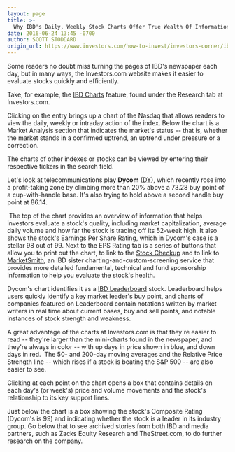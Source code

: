 ```yaml
---
layout: page
title: >-
  Why IBD's Daily, Weekly Stock Charts Offer True Wealth Of Information
date: 2016-06-24 13:45 -0700
author: SCOTT STODDARD
origin_url: https://www.investors.com/how-to-invest/investors-corner/ibd-charts-offer-wealth-of-information-for-investors
---
```





Some readers no doubt miss turning the pages of IBD's newspaper each day, but in many ways, the Investors.com website makes it easier to evaluate stocks quickly and efficiently.


Take, for example, the [IBD Charts](http://research.investors.com/stock-charts/nasdaq-nasdaq-composite-0ndqc.htm?cht=pvc&type=DAILY) feature, found under the Research tab at Investors.com.


Clicking on the entry brings up a chart of the Nasdaq that allows readers to view the daily, weekly or intraday action of the index. Below the chart is a Market Analysis section that indicates the market's status -- that is, whether the market stands in a confirmed uptrend, an uptrend under pressure or a correction.


The charts of other indexes or stocks can be viewed by entering their respective tickers in the search field.


Let's look at telecommunications play **Dycom** ([DY](https://research.investors.com/quote.aspx?symbol=DY)), which recently rose into a profit-taking zone by climbing more than 20% above a 73.28 buy point of a cup-with-handle base. It's also trying to hold above a second handle buy point at 86.14.


 The top of the chart provides an overview of information that helps investors evaluate a stock's quality, including market capitalization, average daily volume and how far the stock is trading off its 52-week high. It also shows the stock's Earnings Per Share Rating, which in Dycom's case is a stellar 98 out of 99.
Next to the EPS Rating tab is a series of buttons that allow you to print out the chart, to link to the [Stock Checkup](http://research.investors.com/stock-checkup/nyse-dycom-inds-inc-dy.aspx) and to link to [MarketSmith](http://www.marketsmith.com), an IBD sister charting-and-custom-screening service that provides more detailed fundamental, technical and fund sponsorship information to help you evaluate the stock's health.


Dycom's chart identifies it as a [IBD Leaderboard](https://leaderboard.investors.com/leaderboard/leaders/default.aspx) stock. Leaderboard helps users quickly identify a key market leader's buy point, and charts of companies featured on Leaderboard contain notations written by market writers in real time about current bases, buy and sell points, and notable instances of stock strength and weakness.


A great advantage of the charts at Investors.com is that they're easier to read -- they're larger than the mini-charts found in the newspaper, and they're always in color -- with up days in price shown in blue, and down days in red.  The 50- and 200-day moving averages and the Relative Price Strength line -- which rises if a stock is beating the S&P 500 -- are also easier to see.


Clicking at each point on the chart opens a box that contains details on each day's (or week's) price and volume movements and the stock's relationship to its key support lines.


Just below the chart is a box showing the stock's Composite Rating (Dycom's is 99) and indicating whether the stock is a leader in its industry group. Go below that to see archived stories from both IBD and media partners, such as Zacks Equity Research and TheStreet.com, to do further research on the company.




